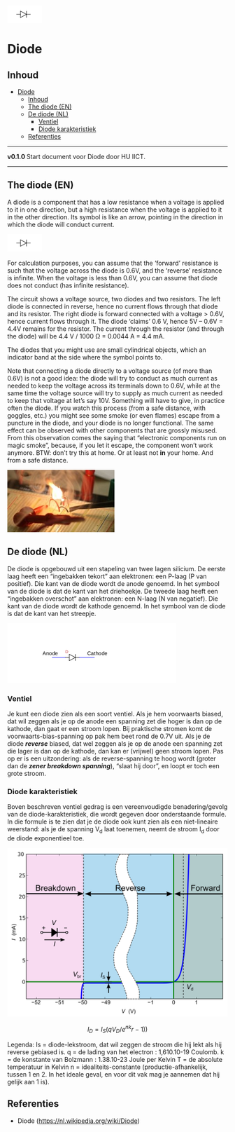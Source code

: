 ![logo](./img/diode.svg) [](logo-id)

# Diode[](title-id)

## Inhoud[](toc-id)

- [Diode](#diode)
  - [Inhoud](#inhoud)
  - [The diode (EN)](#the-diode-en)
  - [De diode (NL)](#de-diode-nl)
      - [Ventiel](#ventiel)
      - [Diode karakteristiek](#diode-karakteristiek)
  - [Referenties](#referenties)

---

**v0.1.0 [](version-id)** Start document voor Diode door HU IICT[](author-id).

---

## The diode (EN)

A diode is a component that has a low resistance when a voltage is applied to it in one direction, but a high resistance when the voltage is applied to it in the other direction. Its symbol is like an arrow, pointing in the direction in which the diode will conduct current.

![Diode symbol](./img/diode.svg)

For calculation purposes, you can assume that the ‘forward’ resistance is such that the voltage across the diode is 0.6V, and the ‘reverse’ resistance is infinite. When the voltage is less than 0.6V, you can assume that diode does not conduct (has infinite resistance).

The circuit shows a voltage source, two diodes and two resistors. The left diode is connected in reverse, hence no current flows through that diode and its resistor. The right diode is forward connected with a voltage > 0.6V, hence current flows through it. The diode ‘claims’ 0.6 V, hence 5V – 0.6V = 4.4V remains for the resistor. The current through the resistor (and through the diode) will be 4.4 V / 1000 Ω = 0.0044 A = 4.4 mA.

The diodes that you might use are small cylindrical objects, which an indicator band at the side where the symbol points to.

Note that connecting a diode directly to a voltage source (of more than 0.6V) is not a good idea: the diode will try to conduct as much current as needed to keep the voltage across its terminals down to 0.6V, while at the same time the voltage source will try to supply as much current as needed to keep that voltage at let’s say 10V. Something will have to give, in practice often the diode. If you watch this process (from a safe distance, with goggles, etc.) you might see some smoke (or even flames) escape from a puncture in the diode, and your diode is no longer functional. The same effect can be observed with other components that are grossly misused. From this observation comes the saying that “electronic components run on magic smoke”, because, if you let it escape, the component won’t work anymore. BTW: don’t try this at home. Or at least not **in** your home. And from a safe distance.

![Releasing the magic smoke from a diode](./img/Magic_smoke.jpg)

## De diode (NL)

De diode is opgebouwd uit een stapeling van twee lagen silicium. De eerste laag heeft een “ingebakken tekort” aan elektronen: een P-laag (P van positief). Die kant van de diode wordt de anode genoemd. In het symbool van de diode is dat de kant van het driehoekje. De tweede laag heeft een “ingebakken overschot” aan elektronen: een N-laag (N van negatief). Die kant van de diode wordt de kathode genoemd. In het symbool van de diode is dat de kant van het streepje.

![Diode](./img/Diode_anode_cathode.svg)

### Ventiel

Je kunt een diode zien als een soort ventiel. Als je hem voorwaarts biased, dat wil zeggen als je op de anode een spanning zet die hoger is dan op de kathode, dan gaat er een stroom lopen. Bij praktische stromen komt de voorwaarts-bias-spanning op pak hem beet rond de 0.7V uit. Als je de diode ***reverse*** biased, dat wel zeggen als je op de anode een spanning zet die lager is dan op de kathode, dan kan er (vrijwel) geen stroom lopen. Pas op er is een uitzondering: als de reverse-spanning te hoog wordt (groter dan de ***zener breakdown spanning***), “slaat hij door”, en loopt er toch een grote stroom.

### Diode karakteristiek

Boven beschreven ventiel gedrag is een vereenvoudigde benadering/gevolg van de diode-karakteristiek, die wordt gegeven door onderstaande formule. In die formule is te zien dat je de diode ook kunt zien als een niet-lineaire weerstand: als je de spanning V<sub>d</sub> laat toenemen, neemt de stroom I<sub>d</sub> door de diode exponentieel toe.

![Karakteristiek van een diode](./img/Diode_current_wiki.png)

$$
I_D = I_S(qV_D/e^{nk}r-1))
$$

Legenda:
Is = diode-lekstroom, dat wil zeggen de stroom die hij lekt als hij reverse
gebiased is.
q = de lading van het electron : 1,610.10-19 Coulomb.
k = de konstante van Bolzmann : 1.38.10-23 Joule per Kelvin T = de absolute temperatuur in Kelvin
n = idealiteits-constante (productie-afhankelijk, tussen 1 en 2. In het ideale geval, en voor dit vak mag je aannemen dat hij gelijk aan 1 is).

## Referenties

- Diode (<https://nl.wikipedia.org/wiki/Diode>)
